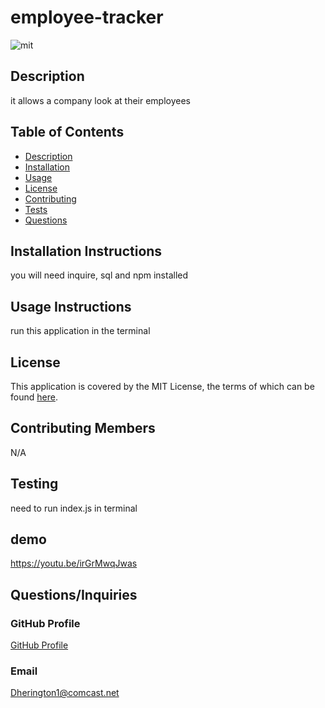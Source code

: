 # employee-tracker

  ![mit](https://img.shields.io/badge/license-MIT%20License-red)
      
  ## Description
  it allows a company look at their employees
  ## Table of Contents
  * [Description](#description)
  * [Installation](#installation)
  * [Usage](#usage)
  * [License](#license)
  * [Contributing](#contributing)
  * [Tests](#tests)
  * [Questions](#questions)
  ## Installation Instructions 
  you will need inquire, sql and npm installed
  ## Usage Instructions
  run this application in the terminal
  ## License
  This application is covered by the MIT License, the terms of which can be found [here](https://opensource.org/licenses/MIT).
  ## Contributing Members
  N/A
  ## Testing 
  need to run index.js in terminal
  ## demo
  https://youtu.be/irGrMwqJwas
  ## Questions/Inquiries 
  ### GitHub Profile
  [GitHub Profile](http://github.com/Dherington1)
  ### Email
  Dherington1@comcast.net

